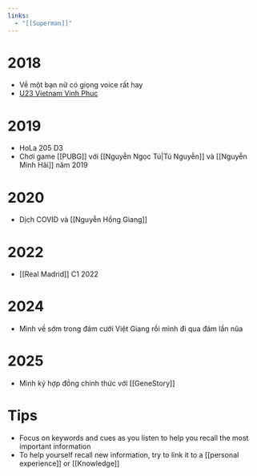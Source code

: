 ```yaml
---
links:
  - "[[Superman]]"
---
```

# 2018

- Về một bạn nữ có giọng voice rất hay
- [U23 Vietnam Vinh Phuc](https://www.tiktok.com/@phanduy199x/video/7330645442604125447)

# 2019

- HoLa 205 D3
- Chơi game [[PUBG]] với [[Nguyễn Ngọc Tú|Tú Nguyễn]] và [[Nguyễn Minh Hải]] năm 2019

# 2020

- Dịch COVID và [[Nguyễn Hồng Giang]]

# 2022

- [[Real Madrid]] C1 2022

# 2024

- Mình về sớm trong đám cưới Việt Giang rồi mình đi qua đám lần nũa

# 2025

- Mình ký hợp đồng chính thức với [[GeneStory]]

# Tips

- Focus on keywords and cues as you listen to help you recall the most important information
- To help yourself recall new information, try to link it to a [[personal experience]] or [[Knowledge]]